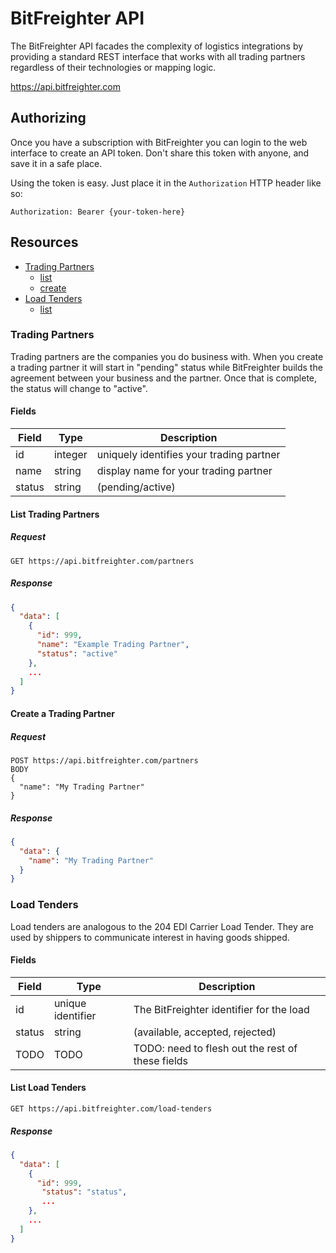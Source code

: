 # BitFreighter API
The BitFreighter API facades the complexity of logistics integrations by providing a standard REST interface that works with all trading partners regardless of their technologies or mapping logic.

https://api.bitfreighter.com

## Authorizing
Once you have a subscription with BitFreighter you can login to the web interface to create an API token.
Don't share this token with anyone, and save it in a safe place.

Using the token is easy.  Just place it in the `Authorization` HTTP header like so:
```
Authorization: Bearer {your-token-here}
```

## Resources
- [Trading Partners](#trading-partners)
    - [list](#list-trading-partners)
    - [create](#create-a-trading-partner)
- [Load Tenders](#load-tenders)
    - [list](#list-load-tenders)

### Trading Partners
Trading partners are the companies you do business with.  When you create a trading partner it will start in "pending" status while BitFreighter builds the agreement between your business and the partner.  Once that is complete, the status will change to "active".

#### Fields
| Field  | Type | Description |
| ------------- | ------------- | ------------- |
| id  | integer | uniquely identifies your trading partner  |
| name  | string | display name for your trading partner |
| status | string | (pending/active) |

#### List Trading Partners
##### Request
```
GET https://api.bitfreighter.com/partners
```
##### Response
```json
{
  "data": [
    { 
      "id": 999, 
      "name": "Example Trading Partner",
      "status": "active"
    },
    ...
  ]
}
```
#### Create a Trading Partner
##### Request
```
POST https://api.bitfreighter.com/partners
BODY
{
  "name": "My Trading Partner"
}
```
##### Response
```json
{
  "data": {
    "name": "My Trading Partner"
  }
}
```
### Load Tenders
Load tenders are analogous to the 204 EDI Carrier Load Tender. They are used by shippers to communicate interest in having goods shipped.

#### Fields
| Field | Type | Description |
| --- | --- | --- |
| id | unique identifier | The BitFreighter identifier for the load |
| status | string | (available, accepted, rejected) |
| TODO | TODO | TODO: need to flesh out the rest of these fields |

#### List Load Tenders
```
GET https://api.bitfreighter.com/load-tenders
```
##### Response
```json
{
  "data": [
    { 
      "id": 999,      
       "status": "status",
       ...
    },
    ...
  ]
}
```
